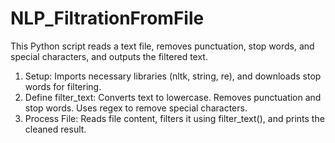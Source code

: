 # NLP_FiltrationFromFile
 This Python script reads a text file, removes punctuation, stop words, and special characters, and outputs the filtered text.

1. Setup: Imports necessary libraries (nltk, string, re), and downloads stop words for filtering.
2. Define filter_text:
      Converts text to lowercase.
      Removes punctuation and stop words.
      Uses regex to remove special characters.
3. Process File: Reads file content, filters it using filter_text(), and prints the cleaned result.
